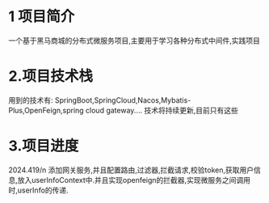 # 1 项目简介
一个基于黑马商城的分布式微服务项目,主要用于学习各种分布式中间件,实践项目
# 2.项目技术栈
用到的技术有:
SpringBoot,SpringCloud,Nacos,Mybatis-Plus,OpenFeign,spring cloud gateway....
技术将持续更新,目前只有这些
# 3.项目进度
2024.419/n
添加网关服务,并且配置路由,过滤器,拦截请求,校验token,获取用户信息,放入userInfoContext中.并且实现openfeign的拦截器,实现微服务之间调用时,userInfo的传递.

